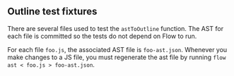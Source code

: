 ## Outline test fixtures

There are several files used to test the `astToOutline` function. The AST for each file is committed
so the tests do not depend on Flow to run.

For each file `foo.js`, the associated AST file is `foo-ast.json`. Whenever you make changes to a JS
file, you must regenerate the ast file by running `flow ast < foo.js > foo-ast.json`.

